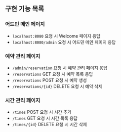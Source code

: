 ## 구현 기능 목록

### 어드민 메인 페이지

- `localhost:8080` 요청 시 Welcome 페이지 응답
- `localhost:8080/admin` 요청 시 어드민 메인 페이지 응답

### 예약 관리 페이지

- `/admin/reservation` 요청 시 예약 관리 페이지 응답
- `/reservations` GET 요청 시 예약 목록 응답
- `/reservations` POST 요청 시 예약 생성
- `/reservations/{id}` DELETE 요청 시 예약 삭제

### 시간 관리 페이지
- `/times` POST 요청 시 시간 추가
- `/times` GET 요청 시 시간 목록 응답
- `/times/{id}` DELETE 요청 시 시간 삭제